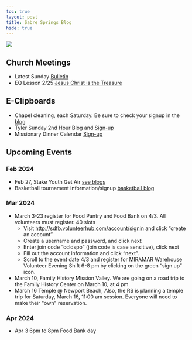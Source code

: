 ```yaml
---
toc: true
layout: post
title: Sabre Springs Blog
hide: true
---
```


![]({{site.baseurl}}/images/bulletin/FreetoChoose.png)

## Church Meetings

- Latest Sunday [Bulletin](https://sites.google.com/view/sswardtv/home)
- EQ Lesson 2/25 [Jesus Christ is the Treasure](https://www.churchofjesuschrist.org/study/general-conference/2023/10/57renlund?lang=eng)


## E-Clipboards
- Chapel cleaning, each Saturday.  Be sure to check your signup in the [blog](cleaning_schedule)
- Tyler Sunday 2nd Hour Blog and [Sign-up](tyler)
- Missionary Dinner Calendar [Sign-up](https://volunteersignup.org/KBJCW)

## Upcoming Events

### Feb 2024
- Feb 27, Stake Youth Get Air [see blogs](blogs)
- Basketball tournament information/signup [basketball blog](2024_baketball)

### Mar 2024
- March 3-23 register for Food Pantry and Food Bank on 4/3. All volunteers must register. 40 slots
  - Visit http://sdfb.volunteerhub.com/account/signin and click “create an account”
  - Create a username and password, and click next
  - Enter join code “ccldspo” (join code is case sensitive), click next
  - Fill out the account information and click “next”.
  - Scroll to the event date 4/3 and register for MIRAMAR Warehouse Volunteer Evening Shift 6-8 pm by clicking on the green “sign up” icon.
- March 10, Family History Mission Valley.  We are going on a road trip to the Family History Center on March 10, at 4 pm.
- March 16 Temple @ Newport Beach, Also, the RS is planning a temple trip for Saturday, March 16, 11:00 am session. Everyone will need to make their "own" reservation.

### Apr 2024
- Apr 3 6pm to 8pm Food Bank day
